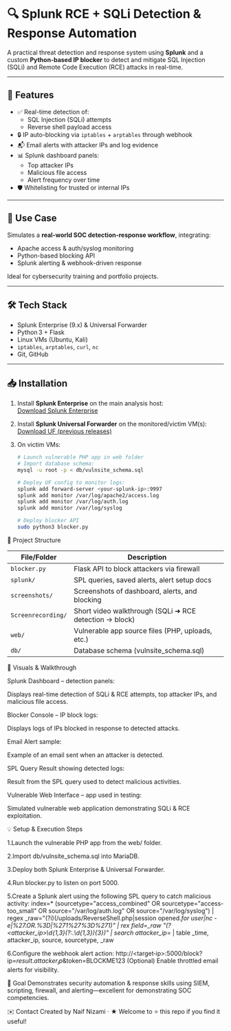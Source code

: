 # 🔍 Splunk RCE + SQLi Detection & Response Automation

A practical threat detection and response system using **Splunk** and a custom **Python-based IP blocker** to detect and mitigate SQL Injection (SQLi) and Remote Code Execution (RCE) attacks in real-time.

---

## 🚀 Features

- ✅ Real-time detection of:
  - SQL Injection (SQLi) attempts  
  - Reverse shell payload access  
- 🔒 IP auto-blocking via `iptables` + `arptables` through webhook  
- 📬 Email alerts with attacker IPs and log evidence  
- 📊 Splunk dashboard panels:
  - Top attacker IPs  
  - Malicious file access  
  - Alert frequency over time  
- 🛡️ Whitelisting for trusted or internal IPs  

---

## 🧠 Use Case

Simulates a **real-world SOC detection-response workflow**, integrating:

- Apache access & auth/syslog monitoring  
- Python-based blocking API  
- Splunk alerting & webhook-driven response  

Ideal for cybersecurity training and portfolio projects.

---

## 🛠 Tech Stack

- Splunk Enterprise (9.x) & Universal Forwarder  
- Python 3 + Flask  
- Linux VMs (Ubuntu, Kali)  
- `iptables`, `arptables`, `curl`, `nc`  
- Git, GitHub

---

## 📥 Installation

1. Install **Splunk Enterprise** on the main analysis host:  
   [Download Splunk Enterprise](https://www.splunk.com/en_us/download/splunk-enterprise.html?locale=en_us)

2. Install **Splunk Universal Forwarder** on the monitored/victim VM(s):  
   [Download UF (previous releases)](https://www.splunk.com/en_us/download/previous-releases-universal-forwarder.html)

3. On victim VMs:
   ```bash
   # Launch vulnerable PHP app in web folder
   # Import database schema:
   mysql -u root -p < db/vulnsite_schema.sql

   # Deploy UF config to monitor logs:
   splunk add forward-server <your-splunk-ip>:9997
   splunk add monitor /var/log/apache2/access.log
   splunk add monitor /var/log/auth.log
   splunk add monitor /var/log/syslog

   # Deploy blocker API
   sudo python3 blocker.py

📂 Project Structure

| File/Folder        | Description                                            |
| ------------------ | ------------------------------------------------------ |
| `blocker.py`       | Flask API to block attackers via firewall              |
| `splunk/`          | SPL queries, saved alerts, alert setup docs            |
| `screenshots/`     | Screenshots of dashboard, alerts, and blocking         |
| `Screenrecording/` | Short video walkthrough (SQLi ➜ RCE detection → block) |
| `web/`             | Vulnerable app source files (PHP, uploads, etc.)       |
| `db/`              | Database schema (vulnsite\_schema.sql)                 |

📸 Visuals & Walkthrough

Splunk Dashboard – detection panels:

Displays real-time detection of SQLi & RCE attempts, top attacker IPs, and malicious file access.

Blocker Console – IP block logs:

Displays logs of IPs blocked in response to detected attacks.

Email Alert sample:

Example of an email sent when an attacker is detected.

SPL Query Result showing detected logs:

Result from the SPL query used to detect malicious activities.

Vulnerable Web Interface – app used in testing:

Simulated vulnerable web application demonstrating SQLi & RCE exploitation.

💡 Setup & Execution Steps

1.Launch the vulnerable PHP app from the web/ folder.

2.Import db/vulnsite_schema.sql into MariaDB.

3.Deploy both Splunk Enterprise & Universal Forwarder.

4.Run blocker.py to listen on port 5000.

5.Create a Splunk alert using the following SPL query to catch malicious activity:
index=* (sourcetype="access_combined" OR sourcetype="access-too_small" OR source="/var/log/auth.log" OR source="/var/log/syslog")
| regex _raw="(?i)(/uploads/ReverseShell.php|session opened.*for user|nc -e|%27.*OR.*%3D|%271%27%3D%271)"
| rex field=_raw "(?<attacker_ip>\d{1,3}(?:\.\d{1,3}){3})"
| search attacker_ip=*
| table _time, attacker_ip, source, sourcetype, _raw

6.Configure the webhook alert action:
http://<target‑ip>:5000/block?ip=$result.attacker_ip$&token=BLOCKME123
(Optional) Enable throttled email alerts for visibility.

🎯 Goal
Demonstrates security automation & response skills using SIEM, scripting, firewall, and alerting—excellent for demonstrating SOC competencies.

✉️ Contact
Created by Naif Nizami · ★ Welcome to ⭐ this repo if you find it useful!


